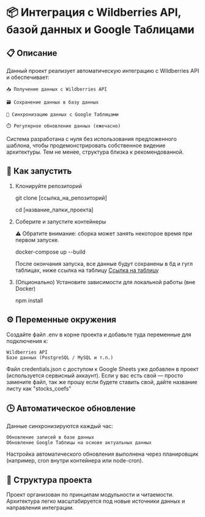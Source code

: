 # 📦 Интеграция с Wildberries API, базой данных и Google Таблицами
## 📋 Описание

Данный проект реализует автоматическую интеграцию с Wildberries API и обеспечивает:

    📥 Получение данных с Wildberries API

    🗃️ Сохранение данных в базу данных

    🔄 Синхронизацию данных с Google Таблицами
    
    ⏱️ Регулярное обновление данных (ежечасно)

Система разработана с нуля без использования предложенного шаблона, чтобы продемонстрировать собственное видение архитектуры. 
Тем не менее, структура близка к рекомендованной.
## 🚀 Как запустить
1. Клонируйте репозиторий

    git clone [ссылка_на_репозиторий]

    cd [название_папки_проекта]

2. Соберите и запустите контейнеры

    ⚠️ Обратите внимание: сборка может занять некоторое время при первом запуске.

    docker-compose up --build
    
    После окончания запуска, все данные будут сохранены в бд и гугл таблицах, ниже ссылка на таблицу
    [Ссылка на таблицу](https://docs.google.com/spreadsheets/d/12xG4P2HXY588eVQOVW4ujEOuYvLMXgMxIJRfXpTJrHU/edit?hl=ru&gid=0#gid=0)

3. (Опционально) Установите зависимости для локальной работы (вне Docker)

    npm install

## ⚙️ Переменные окружения

Создайте файл .env в корне проекта и добавьте туда переменные для подключения к:

    Wildberries API
    Базе данных (PostgreSQL / MySQL и т.п.)

Файл credentials.json с доступом к Google Sheets уже добавлен в проект (используется сервисный аккаунт).
Если у вас есть свой — просто замените файл, так же прошу если будете ставить свой, дайте название листу как "stocks_coefs" 
## 🕒 Автоматическое обновление

Данные синхронизируются каждый час:

    Обновление записей в базе данных
    Обновление Google Таблицы на основе актуальных данных

Настройка автоматического обновления выполнена через планировщик (например, cron внутри контейнера или node-cron).
## 📂 Структура проекта

Проект организован по принципам модульности и читаемости. Архитектура легко масштабируется под новые источники данных и направления интеграции.
